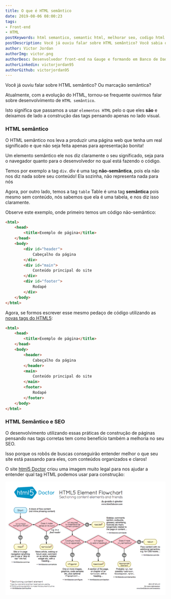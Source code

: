 ```yaml
---
title: O que é HTML semântico
date: 2019-08-06 08:00:23
tags:
- Front-end
- HTML
postKeywords: html semantico, semantic html, melhorar seo, codigo html melhor, como escrever melhor o html, melhor, html, seo
postDescription: Você já ouviu falar sobre HTML semântico? Você sabia que com ele, você pode melhorar o seu código e consequentemente, também melhorar o SEO da sua página?
author: Victor Jordan
authorImg: victor.png
authorDesc: Desenvolvedor front-end na Gauge e formando em Banco de Dados pela Fatec, apaixonado por usabilidade, performance e UX!
authorLinkedin: victorjordan95
authorGithub: victorjordan95
---
```


Você já ouviu falar sobre HTML semântico? 
Ou marcação semântica?

Atualmente, com a evolução do HTML, tornou-se frequente ouvirmos falar
sobre desenvolvimento de `HTML semântico`. 

Isto significa que passamos a usar `elementos HTML` pelo o que eles **são**
e deixamos de lado a construção das tags pensando apenas no lado visual.

<!-- more -->

### HTML semântico

O HTML semântico nos leva a produzir uma página web
que tenha um real significado e que não seja feita
apenas para apresentação bonita!

Um elemento semântico ele nos diz claramente o seu significado,
seja para o navegador quanto para o desenvolvedor no qual está 
fazendo o código.

Temos por exemplo a tag `div`.
div é uma tag **não-semântica**, pois ela não nos diz nada
sobre seu conteúdo! Ela sozinha, não representa nada para nós

Agora, por outro lado, temos a tag `table`
Table é uma tag **semântica** pois mesmo sem conteúdo,
nós sabemos que ela é uma tabela, e nos diz isso claramente.

Observe este exemplo, onde primeiro temos um código não-semântico: 

```html
<html>
    <head>
        <title>Exemplo de página</title>
    </head>
    <body>
        <div id="header">
            Cabeçalho da página
        </div>
        <div id="main">
            Conteúdo principal do site
        </div>
        <div id="footer">
            Rodapé
        </div>
    </body>
</html>
```

Agora, se formos escrever esse mesmo pedaço de código
utilizando as [novas tags do HTML5](https://www.w3schools.com/html/html5_semantic_elements.asp):

```html
<html>
    <head>
        <title>Exemplo de página</title>
    </head>
    <body>
        <header>
            Cabeçalho da página
        </header>
        <main>
            Conteúdo principal do site
        </main>
        <footer>
            Rodapé
        </footer>
    </body>
</html>
```

### HTML Semântico e SEO

O desenvolvimento utilizando essas práticas de 
construção de páginas pensando nas tags corretas
tem como benefício também a melhoria no seu SEO.

Isso porque os robôs de buscas conseguirão entender
melhor o que seu site está passando para eles,
com conteúdos organizados e claros!

O site [html5 Doctor](http://html5doctor.com/downloads/h5d-sectioning-flowchart.png) criou uma imagem muito legal para nos ajudar 
a entender qual tag HTML podemos usar para construção:

![html5 Doctor - Gráfico de Fluxo sobre qual tag utilizar](/posts/qual-tag-usar-html.png)
